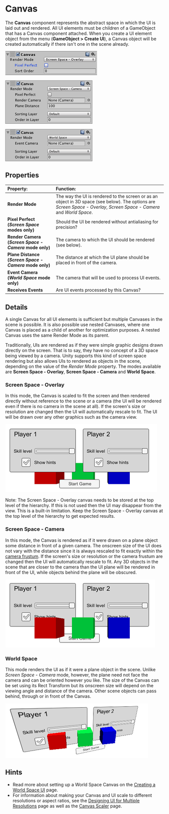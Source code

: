 # Canvas

The **Canvas** component represents the abstract space in which the UI is laid out and rendered. All UI elements must be children of a GameObject that has a Canvas component attached. When you create a UI element object from the menu (**GameObject > Create UI**), a Canvas object will be created automatically if there isn't one in the scene already.

![Screen Space - Overlay Set](images/UI_CanvasInspector.png)

![Screen Space - Camera Set](images/UI_CanvasScreenSpaceCameraInspector.png)

![World Space Set](images/UI_CanvasWorldSpaceInspector.png)

## Properties

|**Property:** |**Function:** |
|:---|:---|
|**Render Mode** | The way the UI is rendered to the screen or as an object in 3D space (see below). The options are _Screen Space - Overlay_, _Screen Space - Camera_ and _World Space_. |
|**Pixel Perfect (_Screen Space_ modes only)** |Should the UI be rendered without antialiasing for precision? |
|**Render Camera (_Screen Space - Camera_ mode only)** |The camera to which the UI should be rendered (see below). |
|**Plane Distance (_Screen Space - Camera_ mode only)** |The distance at which the UI plane should be placed in front of the camera. |
|**Event Camera (_World Space_ mode only)** |The camera that will be used to process UI events. |
|**Receives Events** |Are UI events processed by this Canvas? |


## Details

A single Canvas for all UI elements is sufficient but multiple Canvases in the scene is possible. It is also possible use nested Canvases, where one Canvas is placed as a child of another for optimization purposes. A nested Canvas uses the same Render Mode as its parent.

Traditionally, UIs are rendered as if they were simple graphic designs drawn directly on the screen. That is to say, they have no concept of a 3D space being viewed by a camera. Unity supports this kind of screen space rendering but also allows UIs to rendered as objects in the scene, depending on the value of the _Render Mode_ property. The modes available are **Screen Space - Overlay**, **Screen Space - Camera** and **World Space**.

### Screen Space - Overlay

In this mode, the Canvas is scaled to fit the screen and then rendered directly without reference to the scene or a camera (the UI will be rendered even if there is no camera in the scene at all). If the screen's size or resolution are changed then the UI will automatically rescale to fit. The UI will be drawn over any other graphics such as the camera view.

![Overlay UI rendered over scene objects](images/CanvasOverlay.png)

Note: The Screen Space - Overlay canvas needs to be stored at the top level of the hierarchy.  If this is not used then the UI may disappear from the view.  This is a built-in limitation.  Keep the Screen Space - Overlay canvas at the top level of the hierarchy to get expected results.

### Screen Space - Camera

In this mode, the Canvas is rendered as if it were drawn on a plane object some distance in front of a given camera. The onscreen size of the UI does not vary with the distance since it is always rescaled to fit exactly within the [camera frustum](https://docs.unity3d.com/Manual/FrustumSizeAtDistance.html). If the screen's size or resolution or the camera frustum are changed then the UI will automatically rescale to fit. Any 3D objects in the scene that are closer to the camera than the UI plane will be rendered in front of the UI, while objects behind the plane will be obscured.

![Camera mode UI with scene objects in front](images/CanvasCamera.png)

### World Space

This mode renders the UI as if it were a plane object in the scene. Unlike _Screen Space - Camera_ mode, however, the plane need not face the camera and can be oriented however you like. The size of the Canvas can be set using its Rect Transform but its onscreen size will depend on the viewing angle and distance of the camera. Other scene objects can pass behind, through or in front of the Canvas.

![World space UI intersecting scene objects](images/CanvasWorldSpace.png)


## Hints
* Read more about setting up a World Space Canvas on the [Creating a World Space UI](HOWTO-UIWorldSpace.md) page.
* For information about making your Canvas and UI scale to different resolutions or aspect ratios, see the [Designing UI for Multiple Resolutions](HOWTO-UIMultiResolution.md) page as well as the [Canvas Scaler](script-CanvasScaler.md) page.
